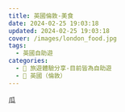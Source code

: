 ```yaml
---
title: 英國倫敦-美食
date: 2024-02-25 19:03:18
updated: 2024-02-25 19:03:18
cover: /images/london_food.jpg
tags:
  - 英國自助遊
categories: 
  - 🌴 旅遊體驗分享-目前皆為自助遊
  - 🥥 英國（倫敦） 
---
```

瓜
<!-- more -->